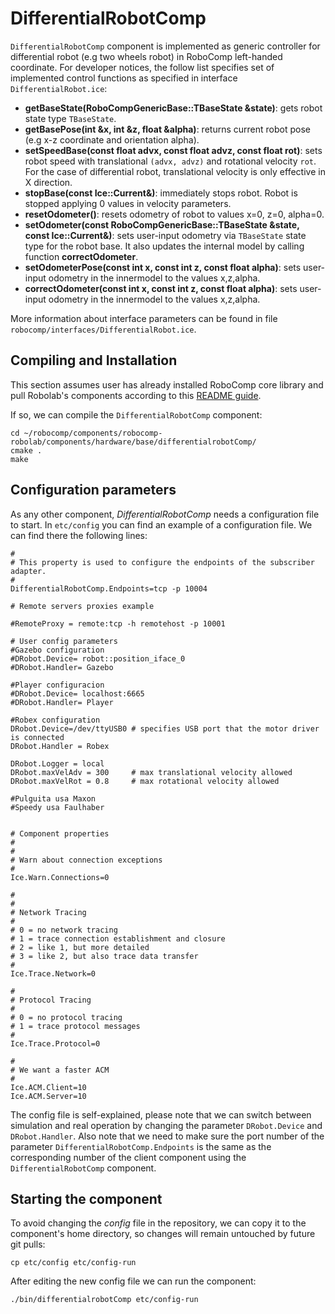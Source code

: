 # DifferentialRobotComp

`DifferentialRobotComp` component is implemented as generic controller for differential robot (e.g two wheels robot) in RoboComp left-handed coordinate. For developer notices,  the follow list specifies set of implemented control functions as specified in interface `DifferentialRobot.ice`:

- **getBaseState(RoboCompGenericBase::TBaseState  &state)**: gets robot state type `TBaseState`.
- **getBasePose(int  &x,  int  &z,  float  &alpha)**: returns current robot pose (e.g x-z coordinate and orientation alpha).
- **setSpeedBase(const float  advx, const float advz, const float  rot)**: sets robot speed with translational `(advx, advz)` and rotational velocity `rot`. For the case of differential robot, translational velocity is only effective in X direction.  
- **stopBase(const Ice::Current&)**: immediately stops robot. Robot is stopped applying 0 values in velocity parameters.
- **resetOdometer()**: resets odometry of robot to values x=0, z=0, alpha=0.
- **setOdometer(const RoboCompGenericBase::TBaseState  &state, const Ice::Current&)**: sets user-input odometry via `TBaseState` state type for the robot base. It also updates the internal model by calling function **correctOdometer**.
- **setOdometerPose(const int  x, const int  z, const float  alpha)**: sets user-input odometry in the innermodel to the values x,z,alpha.
- **correctOdometer(const int  x, const int  z, const float  alpha)**: sets user-input odometry in the innermodel to the values x,z,alpha.

More information about interface parameters can be found in file `robocomp/interfaces/DifferentialRobot.ice`.

## Compiling and Installation

This section assumes user has already installed RoboComp core library and pull Robolab's components according to this [README guide](https://github.com/robocomp/robocomp).

If so, we can compile the `DifferentialRobotComp` component:
```
cd ~/robocomp/components/robocomp-robolab/components/hardware/base/differentialrobotComp/
cmake .
make
```

## Configuration parameters
As any other component, *DifferentialRobotComp*
needs a configuration file to start. In `etc/config` you can find an example of a configuration file. We can find there the following lines:

```
#
# This property is used to configure the endpoints of the subscriber adapter.
#
DifferentialRobotComp.Endpoints=tcp -p 10004

# Remote servers proxies example

#RemoteProxy = remote:tcp -h remotehost -p 10001

# User config parameters
#Gazebo configuration
#DRobot.Device= robot::position_iface_0
#DRobot.Handler= Gazebo

#Player configuracion
#DRobot.Device= localhost:6665
#DRobot.Handler= Player

#Robex configuration
DRobot.Device=/dev/ttyUSB0 # specifies USB port that the motor driver is connected
DRobot.Handler = Robex     

DRobot.Logger = local
DRobot.maxVelAdv = 300     # max translational velocity allowed
DRobot.maxVelRot = 0.8     # max rotational velocity allowed

#Pulguita usa Maxon
#Speedy usa Faulhaber


# Component properties
#
#
# Warn about connection exceptions
#
Ice.Warn.Connections=0

#
#
# Network Tracing
#
# 0 = no network tracing
# 1 = trace connection establishment and closure
# 2 = like 1, but more detailed
# 3 = like 2, but also trace data transfer
#
Ice.Trace.Network=0

#
# Protocol Tracing
#
# 0 = no protocol tracing
# 1 = trace protocol messages
#
Ice.Trace.Protocol=0

#
# We want a faster ACM
#
Ice.ACM.Client=10
Ice.ACM.Server=10
```

The config file is self-explained, please note that we can switch between simulation and real operation by changing the parameter `DRobot.Device` and `DRobot.Handler`. Also note that we need to make sure the port number of the parameter `DifferentialRobotComp.Endpoints` is the same as the corresponding number of the client component using the `DifferentialRobotComp` component.

## Starting the component
To avoid changing the *config* file in the repository, we can copy it to the component's home directory, so changes will remain untouched by future git pulls:

```
cp etc/config etc/config-run
```

After editing the new config file we can run the component:

```
./bin/differentialrobotComp etc/config-run
```
